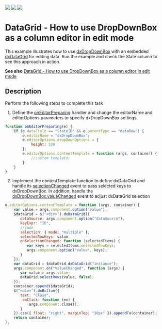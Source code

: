 <!-- default badges list -->
![](https://img.shields.io/endpoint?url=https://codecentral.devexpress.com/api/v1/VersionRange/128583101/19.2.11%2B)
[![](https://img.shields.io/badge/Open_in_DevExpress_Support_Center-FF7200?style=flat-square&logo=DevExpress&logoColor=white)](https://supportcenter.devexpress.com/ticket/details/T548916)
[![](https://img.shields.io/badge/📖_How_to_use_DevExpress_Examples-e9f6fc?style=flat-square)](https://docs.devexpress.com/GeneralInformation/403183)
<!-- default badges end -->

# DataGrid - How to use DropDownBox as a column editor in edit mode

This example illustrates how to use [dxDropDownBox](https://js.devexpress.com/Documentation/ApiReference/UI_Widgets/dxDropDownBox/) with an embedded [dxDataGrid](https://js.devexpress.com/Documentation/ApiReference/UI_Widgets/dxDataGrid/) for editing data. Run the example and check the State column to see this approach in action.

**See also** [DataGrid - How to use DropDownBox as a column editor in edit mode](https://www.devexpress.com/Support/Center/p/T576412)

## Description

Perform the following steps to complete this task
1. Define the [onEditorPreparing](https://js.devexpress.com/Documentation/ApiReference/UI_Widgets/dxDataGrid/Configuration/#onEditorPreparing) handler and change the editorName and editorOptions parameters to specify dxDropDownBox settings.
```javascript
function onEditorPreparing(e) {
    if (e.dataField == "StateID" && e.parentType == "dataRow") {
        e.editorName = "dxDropDownBox";                
        e.editorOptions.dropDownOptions = {                
            height: 500
        };
        e.editorOptions.contentTemplate = function (args, container) { 
            //custom template;
        }
    }
}
```
2. Implement the contentTemplate function to define dxDataGrid and handle its [selectionChanged](https://js.devexpress.com/Documentation/ApiReference/UI_Widgets/dxDataGrid/Configuration/#onSelectionChanged) event to pass selected keys to dxDropDownBox. In addition, handle the [dxDropDownBox.valueChanged](https://js.devexpress.com/Documentation/ApiReference/UI_Widgets/dxDropDownBox/Configuration/#onValueChanged) event to adjust dxDataGrid selection
```javascript
e.editorOptions.contentTemplate = function (args, container) {
    var value = args.component.option("value"),
    $dataGrid = $("<div>").dxDataGrid({                           
       dataSource: args.component.option("dataSource"),
       keyExpr: "ID",
       //code
       selection: { mode: "multiple" },
       selectedRowKeys: value,
       onSelectionChanged: function (selectedItems) {
          var keys = selectedItems.selectedRowKeys;
          args.component.option("value", keys);
       }
    });
    var dataGrid = $dataGrid.dxDataGrid("instance");
    args.component.on("valueChanged", function (args) {
       var value = args.value;
       dataGrid.selectRows(value, false);
    });
    container.append($dataGrid);
    $("<div>").dxButton({
       text: "Close",
        onClick: function (ev) {
           args.component.close();
       }
    }).css({ float: "right", marginTop: "10px" }).appendTo(container);
    return container;
};
```
